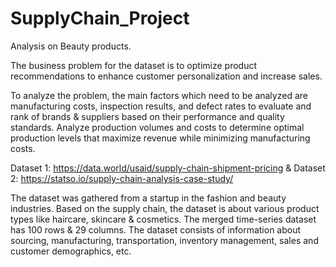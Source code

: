 # SupplyChain_Project
Analysis on Beauty products.

The business problem for the dataset is to optimize product recommendations to enhance customer personalization and increase sales.

To analyze the problem, the main factors which need to be analyzed are manufacturing costs, inspection results, and defect rates to evaluate and rank of brands & suppliers based on their performance and quality standards.
Analyze production volumes and costs to determine optimal production levels that maximize revenue while minimizing manufacturing costs.

Dataset 1: https://data.world/usaid/supply-chain-shipment-pricing
& 
Dataset 2: https://statso.io/supply-chain-analysis-case-study/

The dataset was gathered from a startup in the fashion and beauty industries. Based on the supply chain, the dataset is about various product types like haircare, skincare & cosmetics.
The merged time-series dataset has 100 rows & 29 columns. The dataset consists of information about sourcing, manufacturing, transportation, inventory management, sales and customer demographics, etc.



